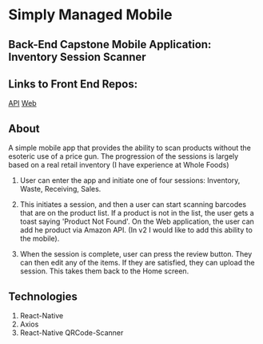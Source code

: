 # Simply Managed Mobile

## Back-End Capstone Mobile Application: Inventory Session Scanner

## Links to Front End Repos:
  [API](https://github.com/lukeschuyler/inventory-mobile-API)
  [Web](https://github.com/lukeschuyler/web-inventory)
  
## About
A simple mobile app that provides the ability to scan products without the esoteric use of a price gun. The progression of the sessions
is largely based on a real retail inventory (I have experience at Whole Foods)

1. User can enter the app and initiate one of four sessions: Inventory, Waste, Receiving, Sales.

2. This initiates a session, and then a user can start scanning barcodes that are on the product list. If a product is not in the list,
the user gets a toast saying 'Product Not Found'. On the Web application, the user can add he product via Amazon API. 
(In v2 I would like to add this ability to the mobile).

3. When the session is complete, user can press the review button. They can then edit any of the items. If they are satisfied, 
they can upload the session. This takes them back to the Home screen.


## Technologies

1. React-Native
2. Axios
3. React-Native QRCode-Scanner

